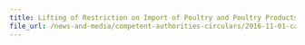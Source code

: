 ```yaml
---
title: Lifting of Restriction on Import of Poultry and Poultry Products from Pennsylvania, New York and New jersey, USA 
file_url: /news-and-media/competent-authorities-circulars/2016-11-01-ca.pdf
---
```

